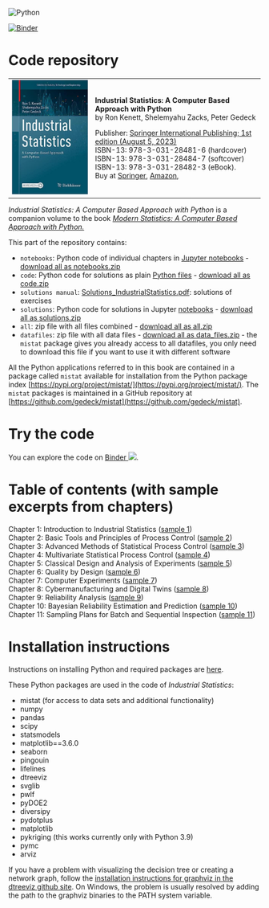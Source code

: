 ![Python](https://github.com/gedeck/mistat-code-solutions/actions/workflows/run-notebooks.yml/badge.svg)

[![Binder](https://mybinder.org/badge_logo.svg)](https://mybinder.org/v2/gh/gedeck/mistat-code-solutions/binder-industrial-statistics)


# Code repository
<table>
<tr>
<td><img src="../img/IndustrialStatistics.png" width=250></td>
<td>
  <p>
    <b>Industrial Statistics: A Computer Based Approach with Python</b><br>
    by Ron Kenett, Shelemyahu Zacks, Peter Gedeck
  </p>

  <p>
    Publisher: <a href="https://link.springer.com/book/9783031284816">Springer International Publishing; 
    1st edition (August 5, 2023)</a><br>
    ISBN-13: 978-3-031-28481-6 (hardcover)<br>
    ISBN-13: 978-3-031-28484-7 (softcover)<br>
    ISBN-13: 978-3-031-28482-3 (eBook).<br>
    Buy at
    <a href="https://link.springer.com/book/9783031284816">Springer</a>, 
    <a href="https://www.amazon.com/Industrial-Statistics-Computer-Based-Technology-Engineering/dp/303128481X/">Amazon</a>,
<!--    <a href="https://www.barnesandnoble.com/w/modern-statistics-ron-kenett/1141391736">Barnes & Noble</a>-->
  </p>

  <!-- <p>Errata: <a href="errata">See known errata here</a></p> -->
</td>
</tr>
</table>


<p><i>Industrial Statistics: A Computer Based Approach with Python</i> is a companion volume to the book <a href="../ModernStatistics"><i>Modern Statistics: A Computer Based Approach with Python.</i></a></p>

This part of the repository contains:

- `notebooks`: Python code of individual chapters in 
  [Jupyter notebooks](https://github.com/gedeck/mistat-code-solutions/tree/main/IndustrialStatistics/notebooks) - 
  [download all as notebooks.zip](notebooks.zip)
- `code`: Python code for solutions as plain 
  [Python files](https://github.com/gedeck/mistat-code-solutions/tree/main/IndustrialStatistics/code) - 
  [download all as code.zip](code.zip)
- `solutions manual`: [Solutions_IndustrialStatistics.pdf](Solutions_IndustrialStatistics.pdf): solutions of exercises
- `solutions`: Python code for solutions in Jupyter 
  [notebooks](https://github.com/gedeck/mistat-code-solutions/tree/main/IndustrialStatistics/solutions) - 
  [download all as solutions.zip](solutions.zip)
- `all`: zip file with all files combined - [download all as all.zip](all.zip)
- `datafiles`: zip file with all data files - [download all as data_files.zip](data_files.zip) - the `mistat`
  package gives you already access to all datafiles, you only need to download this file if you want to use it with 
  different software

All the Python applications referred to in this book are contained in a package called `mistat` available 
for installation from the Python package index [https://pypi.org/project/mistat/](https://pypi.org/project/mistat/).
The `mistat` packages is maintained in a GitHub repository at [https://github.com/gedeck/mistat](https://github.com/gedeck/mistat).

# Try the code
You can explore the code on <a href="https://mybinder.org/v2/gh/gedeck/mistat-code-solutions/binder-industrial-statistics?labpath=IndustrialStatistics%2Fnotebooks%2Findex.ipynb" target="_blank">Binder <img src="https://mybinder.org/badge_logo.svg"></a>.




# Table of contents (with sample excerpts from chapters)

Chapter 1: Introduction to Industrial Statistics (<a href="blogs/Chap001">sample 1</a>)<br>
Chapter 2: Basic Tools and Principles of Process Control (<a href="blogs/Chap002">sample 2</a>)<br>
Chapter 3: Advanced Methods of Statistical Process Control (<a href="blogs/Chap003">sample 3</a>)<br>
Chapter 4: Multivariate Statistical Process Control (<a href="blogs/Chap004">sample 4</a>)<br>
Chapter 5: Classical Design and Analysis of Experiments (<a href="blogs/Chap005">sample 5</a>)<br>
Chapter 6: Quality by Design (<a href="blogs/Chap006">sample 6</a>)<br>
Chapter 7: Computer Experiments (<a href="blogs/Chap007">sample 7</a>)<br>
Chapter 8: Cybermanufacturing and Digital Twins (<a href="blogs/Chap008">sample 8</a>)<br>
Chapter 9: Reliability Analysis (<a href="blogs/Chap009">sample 9</a>)<br>
Chapter 10: Bayesian Reliability Estimation and Prediction (<a href="blogs/Chap010">sample 10</a>)<br>
Chapter 11: Sampling Plans for Batch and Sequential Inspection (<a href="blogs/Chap011">sample 11</a>)<br>


# Installation instructions
Instructions on installing Python and required packages are <a href="../doc/installPython">here</a>.

These Python packages are used in the code of _Industrial Statistics_: 
- mistat (for access to data sets and additional functionality)
- numpy
- pandas
- scipy
- statsmodels
- matplotlib==3.6.0
- seaborn
- pingouin
- lifelines
- dtreeviz
- svglib
- pwlf
- pyDOE2
- diversipy
- pydotplus
- matplotlib
- pykriging (this works currently only with Python 3.9)
- pymc
- arviz

If you have a problem with visualizing the decision tree or creating a network graph, follow the [installation instructions for graphviz in the dtreeviz github site](https://github.com/parrt/dtreeviz). On Windows, the problem is usually resolved by adding the path to the graphviz binaries to the PATH system variable.

